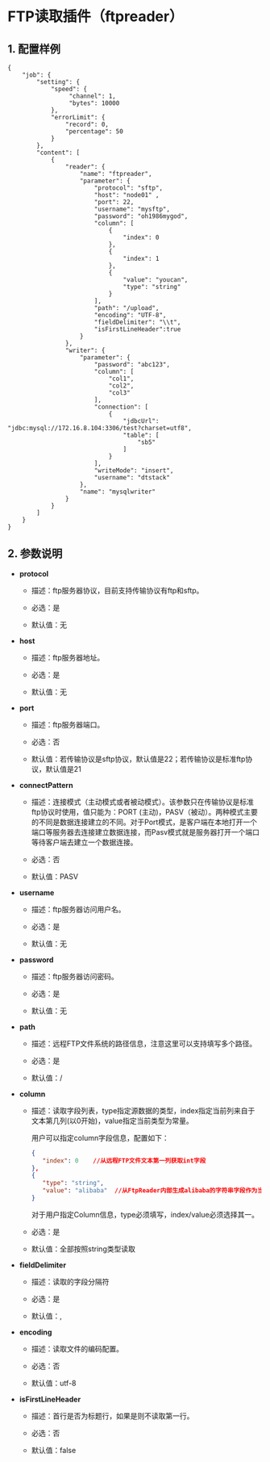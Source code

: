 # FTP读取插件（ftpreader）

## 1. 配置样例

```
{
    "job": {
        "setting": {
            "speed": {
                 "channel": 1,
                 "bytes": 10000
            },
            "errorLimit": {
                "record": 0,
                "percentage": 50
            }
        },
        "content": [
            {
                "reader": {
                    "name": "ftpreader",
                    "parameter": {
                        "protocol": "sftp",
                        "host": "node01" ,
                        "port": 22,
                        "username": "mysftp",
                        "password": "oh1986mygod",
                        "column": [
                            {
                                "index": 0
                            },
                            {
                                "index": 1
                            },
                            {
                                "value": "youcan",
                                "type": "string"
                            }
                        ],
                        "path": "/upload",
                        "encoding": "UTF-8",
                        "fieldDelimiter": "\\t",
                        "isFirstLineHeader":true
                    }
                },
                "writer": {
                    "parameter": {
                        "password": "abc123",
                        "column": [
                            "col1",
                            "col2",
                            "col3"
                        ],
                        "connection": [
                            {
                                "jdbcUrl": "jdbc:mysql://172.16.8.104:3306/test?charset=utf8",
                                "table": [
                                    "sb5"
                                ]
                            }
                        ],
                        "writeMode": "insert",
                        "username": "dtstack"
                    },
                    "name": "mysqlwriter"
                }
            }
        ]
    }
}

```

## 2. 参数说明

* **protocol**

	* 描述：ftp服务器协议，目前支持传输协议有ftp和sftp。 <br />

	* 必选：是 <br />

	* 默认值：无 <br />

* **host**

	* 描述：ftp服务器地址。 <br />

	* 必选：是 <br />

	* 默认值：无 <br />

* **port**

	* 描述：ftp服务器端口。 <br />

	* 必选：否 <br />

	* 默认值：若传输协议是sftp协议，默认值是22；若传输协议是标准ftp协议，默认值是21 <br />

* **connectPattern**

	* 描述：连接模式（主动模式或者被动模式）。该参数只在传输协议是标准ftp协议时使用，值只能为：PORT (主动)，PASV（被动）。两种模式主要的不同是数据连接建立的不同。对于Port模式，是客户端在本地打开一个端口等服务器去连接建立数据连接，而Pasv模式就是服务器打开一个端口等待客户端去建立一个数据连接。<br />

	* 必选：否 <br />

	* 默认值：PASV<br />

* **username**

	* 描述：ftp服务器访问用户名。 <br />

	* 必选：是 <br />

	* 默认值：无 <br />

* **password**

	* 描述：ftp服务器访问密码。 <br />

	* 必选：是 <br />

	* 默认值：无 <br />

* **path**

	* 描述：远程FTP文件系统的路径信息，注意这里可以支持填写多个路径。 <br />

	* 必选：是 <br />

	* 默认值：/ <br />

* **column**

	* 描述：读取字段列表，type指定源数据的类型，index指定当前列来自于文本第几列(以0开始)，value指定当前类型为常量。
	

		用户可以指定column字段信息，配置如下：

		```json
		{
           "index": 0    //从远程FTP文件文本第一列获取int字段
        },
        {
           "type": "string",
           "value": "alibaba"  //从FtpReader内部生成alibaba的字符串字段作为当前字段
        }
		```

		对于用户指定Column信息，type必须填写，index/value必须选择其一。

	* 必选：是 <br />

	* 默认值：全部按照string类型读取 <br />

* **fieldDelimiter**

	* 描述：读取的字段分隔符 <br />

	* 必选：是 <br />

	* 默认值：, <br />

* **encoding**

	* 描述：读取文件的编码配置。<br />

 	* 必选：否 <br />

 	* 默认值：utf-8 <br />
 	
* **isFirstLineHeader**

	* 描述：首行是否为标题行，如果是则不读取第一行。<br />

 	* 必选：否 <br />

 	* 默认值：false <br />


